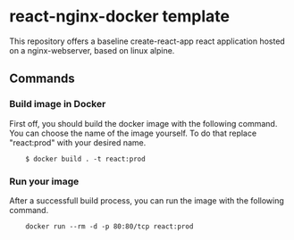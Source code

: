 # react-nginx-docker template

This repository offers a baseline create-react-app react application hosted on a nginx-webserver, based on linux alpine.

## Commands

### Build image in Docker

First off, you should build the docker image with the following command.
You can choose the name of the image yourself. To do that replace "react:prod" with your desired name.

```
    $ docker build . -t react:prod
```

### Run your image

After a successfull build process, you can run the image with the following command.

```
    docker run --rm -d -p 80:80/tcp react:prod
```
